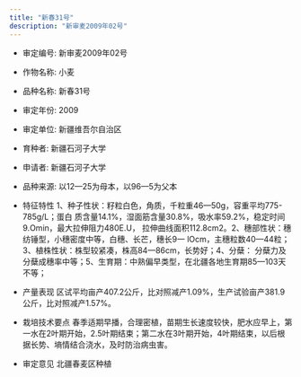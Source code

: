 ```yaml
---
title: "新春31号"
description: "新审麦2009年02号"
---
```

* 审定编号:  新审麦2009年02号

*  作物名称:  小麦

*  品种名称:  新春31号

*  审定年份:  2009

*  审定单位:  新疆维吾尔自治区

* 育种者:  新疆石河子大学

*  申请者:  新疆石河子大学

*  品种来源:  以12—25为母本，以96—5为父本

*  特征特性
1、种子性状：籽粒白色，角质，千粒重46—50g，容重平均775-785g/L；蛋白
质含量14.1%，湿面筋含量30.8%，吸水率59.2%，稳定时间9.Omin，最大拉伸阻力480E.U，
拉伸曲线面积112.8cm2。2、穗部性状：穗纺锤型，小穗密度中等，白穗、长芒，穗长9一
lOcm，主穗粒数40—44粒；3、植株性状：株型较紧凑，株高84—86cm，长势好；4、分蘖：
分蘖力及分蘖成穗率中等；5、生育期：中熟偏早类型，在北疆各地生育期85—103天不等；

*  产量表现
区试平均亩产407.2公斤，比对照减产1.09%，生产试验亩产381.9公斤，比对照减产1.57%。

*  栽培技术要点
春季适期早播，合理密植，苗期生长速度较快，肥水应早上，第一水在2叶期开始，2.5叶期结束；第二水在3叶期开始，4叶期结束，以后根据长势、墒情结合浇水，及时防治病虫害。

*  审定意见
北疆春麦区种植
